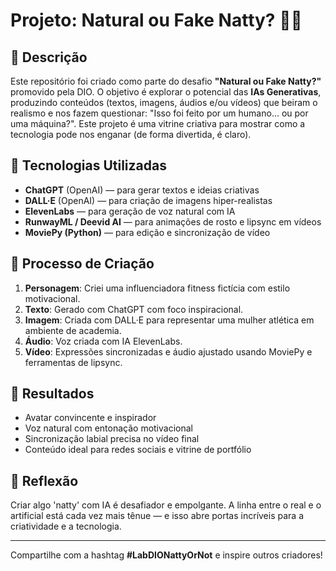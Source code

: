 
# Projeto: Natural ou Fake Natty? 💪🤖

## 📒 Descrição
Este repositório foi criado como parte do desafio **"Natural ou Fake Natty?"** promovido pela DIO. O objetivo é explorar o potencial das **IAs Generativas**, produzindo conteúdos (textos, imagens, áudios e/ou vídeos) que beiram o realismo e nos fazem questionar: "Isso foi feito por um humano... ou por uma máquina?". Este projeto é uma vitrine criativa para mostrar como a tecnologia pode nos enganar (de forma divertida, é claro).

## 🤖 Tecnologias Utilizadas
- **ChatGPT** (OpenAI) — para gerar textos e ideias criativas
- **DALL·E** (OpenAI) — para criação de imagens hiper-realistas
- **ElevenLabs** — para geração de voz natural com IA
- **RunwayML / Deevid AI** — para animações de rosto e lipsync em vídeos
- **MoviePy (Python)** — para edição e sincronização de vídeo

## 🧐 Processo de Criação
1. **Personagem**: Criei uma influenciadora fitness fictícia com estilo motivacional.
2. **Texto**: Gerado com ChatGPT com foco inspiracional.
3. **Imagem**: Criada com DALL·E para representar uma mulher atlética em ambiente de academia.
4. **Áudio**: Voz criada com IA ElevenLabs.
5. **Vídeo**: Expressões sincronizadas e áudio ajustado usando MoviePy e ferramentas de lipsync.

## 🚀 Resultados
- Avatar convincente e inspirador
- Voz natural com entonação motivacional
- Sincronização labial precisa no vídeo final
- Conteúdo ideal para redes sociais e vitrine de portfólio

## 💭 Reflexão
Criar algo 'natty' com IA é desafiador e empolgante. A linha entre o real e o artificial está cada vez mais tênue — e isso abre portas incríveis para a criatividade e a tecnologia.

---

Compartilhe com a hashtag **#LabDIONattyOrNot** e inspire outros criadores!
